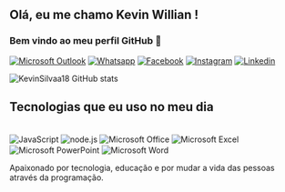 ## Olá, eu me chamo Kevin Willian ! 
### Bem vindo ao meu perfil GitHub 👋

[![Microsoft Outlook](https://img.shields.io/badge/Microsoft_Outlook-0078D4?style=for-the-badge&logo=microsoft-outlook&logoColor=white)](kevinws07@hotmail.com)
[![Whatsapp](https://img.shields.io/badge/WhatsApp-25D366?style=for-the-badge&logo=whatsapp&logoColor=white)](https://api.whatsapp.com/send?phone=5519982519006)
[![Facebook](https://img.shields.io/badge/Facebook-1877F2?style=for-the-badge&logo=facebook&logoColor=white)](https://www.facebook.com/kevin.williandasilva/)
[![Instagram](https://img.shields.io/badge/Instagram-E4405F?style=for-the-badge&logo=instagram&logoColor=white)](https://www.instagram.com/kevinws_agro/)
[![Linkedin](https://img.shields.io/badge/LinkedIn-0077B5?style=for-the-badge&logo=linkedin&logoColor=white)](www.linkedin.com/in/kevin-silva-835439238)

![KevinSilvaa18 GitHub stats](https://github-readme-stats.vercel.app/api?username=KevinSilvaa18&show_icons=true&theme=tokyonight)

## Tecnologias que eu uso no meu dia

<div style="display: inline_block"><br/>
  <img align="center" alt="JavaScript" src="https://img.shields.io/badge/JavaScript-323330?style=for-the-badge&logo=javascript&logoColor=F7DF1E" />
   <img align="center" alt="node.js" src="https://img.shields.io/badge/Node.js-43853D?style=for-the-badge&logo=node.js&logoColor=white" />
   <img align="center" alt="Microsoft Office" src="https://img.shields.io/badge/Microsoft_Office-D83B01?style=for-the-badge&logo=microsoft-office&logoColor=white" />
   <img align="center" alt="Microsoft Excel" src="https://img.shields.io/badge/Microsoft_Excel-217346?style=for-the-badge&logo=microsoft-excel&logoColor=white" />
   <img align="center" alt="Microsoft PowerPoint" src="https://img.shields.io/badge/Microsoft_PowerPoint-B7472A?style=for-the-badge&logo=microsoft-powerpoint&logoColor=white" />
   <img align="center" alt="Microsoft Word" src="https://img.shields.io/badge/Microsoft_Word-2B579A?style=for-the-badge&logo=microsoft-word&logoColor=white" />
  
  Apaixonado por tecnologia, educação e por mudar a vida das pessoas através da programação.
